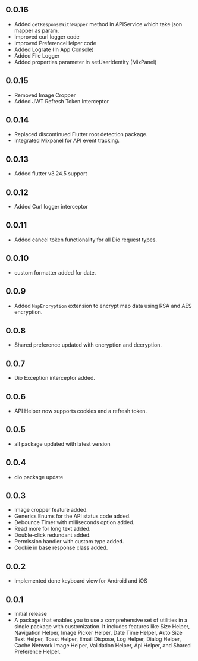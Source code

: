 ## 0.0.16

* Added `getResponseWithMapper` method in APIService which take json mapper as param.
* Improved curl logger code
* Improved PreferenceHelper code
* Added Lograte (In App Console)
* Added File Logger
* Added properties parameter in setUserIdentity (MixPanel)


## 0.0.15

* Removed Image Cropper
* Added JWT Refresh Token Interceptor

## 0.0.14

* Replaced discontinued Flutter root detection package.
* Integrated Mixpanel for API event tracking.

## 0.0.13

* Added flutter v3.24.5 support

## 0.0.12

* Added Curl logger interceptor

## 0.0.11

* Added cancel token functionality for all Dio request types.

## 0.0.10

* custom formatter added for date.

## 0.0.9

* Added `MapEncryption` extension to encrypt map data using RSA and AES encryption.

## 0.0.8

* Shared preference updated with encryption and decryption.

## 0.0.7

* Dio Exception interceptor added.

## 0.0.6

* API Helper now supports cookies and a refresh token.

## 0.0.5

* all package updated with latest version

## 0.0.4

* dio package update

## 0.0.3

* Image cropper feature added.
* Generics Enums for the API status code added.
* Debounce Timer with milliseconds option added.
* Read more for long text added.
* Double-click redundant added.
* Permission handler with custom type added.
* Cookie in base response class added.

## 0.0.2

* Implemented done keyboard view for Android and iOS

## 0.0.1

* Initial release
* A package that enables you to use a comprehensive set of utilities in a single package with customization. It includes features like Size Helper, Navigation Helper, Image Picker Helper, Date Time Helper, Auto Size Text Helper, Toast Helper, Email Dispose, Log Helper, Dialog Helper, Cache Network Image Helper, Validation Helper, Api Helper, and Shared Preference Helper.
